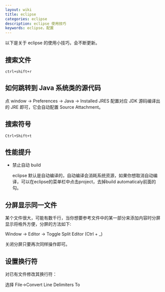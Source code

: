 ```yaml
---
layout: wiki
title: eclipse
categories: eclipse
description: eclipse 使用技巧
keywords: eclipse，配置
---
```


以下是关于 eclipse 的使用小技巧，会不断更新。

## 搜索文件

`ctrl+shift+r`

## 如何跳转到 Java 系统类的源代码

点 window -> Preferences -> Java -> Installed JRES 配置对应 JDK 源码编译出的 JRE 即可，它会自动配置 Source Attachment。

## 搜索符号

`Ctrl+Shift+t`

## 性能提升

- 禁止自动 build

  eclipse 默认是自动编译的，自动编译会消耗系统资源，如果你想取消自动编译，可以在eclipse的菜单栏中点击project，去掉build automaticaly前面的勾。
  
## 分屏显示同一文件

某个文件很大，可能有数千行，当你想要参考文件中的某一部分来添加内容时分屏显示将格外方便，分屏的方法如下: 

Window -> Editor -> Toggle Split Editor (Ctrl + _)

关闭分屏只要再次同样操作即可。

## 设置换行符

对已有文件修改其换行符：

选择 File->Convert Line Delimiters To
